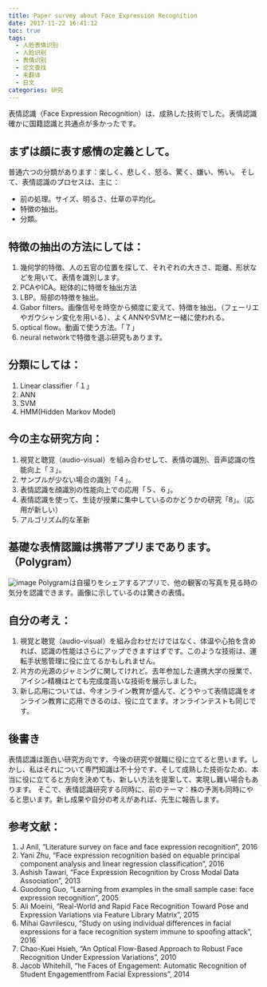 ```yaml
---
title: Paper survey about Face Expression Recognition
date: 2017-11-22 16:41:12
toc: true
tags: 
  - 人脸表情识别
  - 人脸识别
  - 表情识别
  - 论文查找
  - 未翻译
  - 日文	
categories: 研究
---
```

表情認識（Face Expression Recognition）は、成熟した技術でした。表情認識確かに国籍認識と共通点が多かったです。
## まずは顔に表す感情の定義として。
普通六つの分類があります：楽しく、悲しく、怒る、驚く、嫌い、怖い。
	そして、表情認識のプロセスは、主に：
-	前の処理。サイズ、明るさ、仕草の平均化。
-	特徴の抽出。
-	分類。
<!-- more -->
## 特徴の抽出の方法にしては：
1.	幾何学的特徴、人の五官の位置を探して、それぞれの大きさ、距離、形状などを用いて、表情を識別します。
2.	PCAやICA。総体的に特徴を抽出方法
3.	LBP。局部の特徴を抽出。
4.	Gabor filters。画像信号を時空から頻度に変えて、特徴を抽出。（フェーリエやガウシャン変化を用いる）、よくANNやSVMと一緒に使われる。
5.	optical flow。動画で使う方法。「７」
6.	neural networkで特徴を選ぶ研究もあります。

## 分類にしては：
1.	Linear classifier「１」
2.	ANN
3.	SVM
4.	HMM(Hidden Markov Model)

## 今の主な研究方向：
1.	視覚と聴覚（audio-visual）を組み合わせして、表情の識別、音声認識の性能向上「３」。
2.	サンプルが少ない場合の識別「４」。
3.	表情認識を顔識別の性能向上での応用「５、６」。
4.	表情認識を使って、生徒が授業に集中しているのかどうかの研究「8」。（応用が新しい）
5.	アルゴリズム的な革新

## 基礎な表情認識は携帯アプリまであります。（Polygram）
 ![image](http://oonaavjvi.bkt.clouddn.com/%E5%9B%BE%E7%89%87%201.jpg)
Polygramは自撮りをシェアするアプリで、他の観客の写真を見る時の気分を認識できます。画像に示しているのは驚きの表情。

## 自分の考え：
1.	視覚と聴覚（audio-visual）を組み合わせだけではなく、体温や心拍を含めれば、認識の性能はさらにアップできますはずです。このような技術は、運転手状態管理に役に立てるかもしれません。
2.	片方の光源のジャミングに関してけれど。去年参加した連携大学の授業で、アイシン精機はとても完成度高いな技術を展示しました。
3.	新し応用については、今オンライン教育が盛んて、どうやって表情認識をオンライン教育に応用できるのは、役に立てます。オンラインテストも同じです。

## 後書き
表情認識は面白い研究方向です、今後の研究や就職に役に立てると思います。しかし、私はそれについて専門知識は不十分です、そして成熟した技術なため、本当に役に立てると方向を決めても、新しい方法を提案して、実現し難い場合もあります。
そこで、表情認識研究する同時に、前のテーマ：株の予測も同時にやると思います。新し成果や自分の考えがあれば、先生に報告します。

## 参考文献：
1.	J Anil, “Literature survey on face and face expression recognition”, 2016
2.	Yani Zhu, “Face expression recognition based on equable principal component analysis and linear regression classification”, 2016
3.	Ashish Tawari, “Face Expression Recognition by Cross Modal Data Association”, 2013
4.	Guodong Guo, “Learning from examples in the small sample case: face expression recognition”, 2005
5.	Ali Moeini, “Real-World and Rapid Face Recognition Toward Pose and Expression Variations via Feature Library Matrix”, 2015
6.	Mihai Gavrilescu, “Study on using individual differences in facial expressions for a face recognition system immune to spoofing attack”, 2016
7.	Chao-Kuei Hsieh, “An Optical Flow-Based Approach to Robust Face Recognition Under Expression Variations”, 2010
8.	Jacob Whitehill, “he Faces of Engagement: Automatic Recognition of Student Engagementfrom Facial Expressions”, 2014



